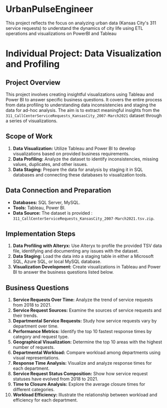 # UrbanPulseEngineer
This project reflects the focus on analyzing urban data (Kansas City's 311 service requests) to understand the dynamics of city life using ETL operations and visualizations on PowerBI and Tableau

# Individual Project: Data Visualization and Profiling

## Project Overview

This project involves creating insightful visualizations using Tableau and Power BI to answer specific business questions. It covers the entire process from data profiling to understanding data inconsistencies and staging the data for ad-hoc analysis. The aim is to extract meaningful insights from the `311_CallCenterServiceRequests_KansasCity_2007-March2021` dataset through a series of visualizations.

## Scope of Work

1. **Data Visualization:** Utilize Tableau and Power BI to develop visualizations based on provided business requirements.
2. **Data Profiling:** Analyze the dataset to identify inconsistencies, missing values, duplicates, and other issues.
3. **Data Staging:** Prepare the data for analysis by staging it in SQL databases and connecting these databases to visualization tools.

## Data Connection and Preparation

- **Databases:**  SQL Server, MySQL.
- **Tools:** Tableau, Power BI.
- **Data Source:** The dataset is provided : `311_CallCenterServiceRequests_KansasCity_2007-March2021.tsv.zip`.

## Implementation Steps

1. **Data Profiling with Alteryx:** Use Alteryx to profile the provided TSV data file, identifying and documenting any issues with the dataset.
2. **Data Staging:** Load the data into a staging table in either a Microsoft SQL, Azure SQL, or local MySQL database.
3. **Visualization Development:** Create visualizations in Tableau and Power BI to answer the business questions listed below.

## Business Questions

1. **Service Requests Over Time:** Analyze the trend of service requests from 2018 to 2021.
2. **Service Request Sources:** Examine the sources of service requests and their trends.
3. **Departmental Service Requests:** Study how service requests vary by department over time.
4. **Performance Metrics:** Identify the top 10 fastest response times by category and request type.
5. **Geographical Visualization:** Determine the top 10 areas with the highest number of requests.
6. **Departmental Workload:** Compare workload among departments using visual representations.
7. **Response Time Analysis:** Visualize and analyze response times for each department.
8. **Service Request Status Composition:** Show how service request statuses have evolved from 2018 to 2021.
9. **Time to Closure Analysis:** Explore the average closure times for different categories.
10. **Workload Efficiency:** Illustrate the relationship between workload and efficiency for each department.



